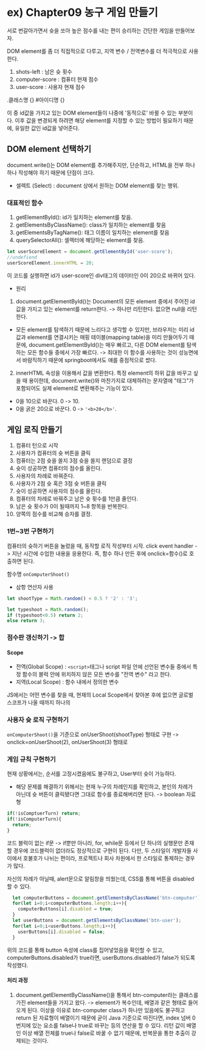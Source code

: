 # ex) Chapter09 농구 게임 만들기
서로 번갈아가면서 슛을 쏘아 높은 점수를 내는 편이 승리하는 간단한 게임을 만들어보자.

DOM element를 좀 더 직접적으로 다루고, 지역 변수 / 전역변수를 더 적극적으로 사용한다.

1. shots-left : 남은 슛 횟수
2. computer-score : 컴퓨터 현재 점수
3. user-score : 사용자 현재 점수

.클래스명 {}
#아이디명 {}

이 중 id값을 가지고 있는 DOM element들이 나중에 '동적으로' 바뀔 수 있는 부분이다.
이후 값을 변경되게 하려면 해당 element를 지정할 수 있는 방법이 필요하기 때문에, 유일한 값인 id값을 넣어준다.

## DOM element 선택하기
document.write()는 DOM element를 추가해주지만, 단순하고, HTML을 전부 하나하나 작성해야 하기 때문에 단점이 크다.

- 셀렉트 (Select) : document 상에서 원하는 DOM element를 찾는 행위.

### 대표적인 함수
1. getElementById(): id가 일치하는 element를 찾음.
2. getElementsByClassName(): class가 일치하는 element를 찾음
3. getElementsByTagName(): 태그 이름이 일치하는 element를 찾음
4. querySelectorAll(): 셀렉터에 해당하는 element를 찾음.

```javascript
let userScoreElement = document.getElementById('user-score');
//undefiend
userScoreElement.innerHTML = 20;
```

이 코드를 실행하면 id가 user-score인 div태그의 데이터인 0이 20으로 바뀌어 있다.

- 원리
1. document.getElementById()는 Document의 모든 element 중에서 주어진 id값을 가지고 있는 element를 return한다. -> 하나만 리턴한다. 없으면 null을 리턴한다.
- 모든 element를 탐색하기 때문에 느리다고 생각할 수 있지만, 브라우저는 미리 id값과 element를 연결시키는 매핑 테이블(mapping table)을 미리 만들어두기 때문에, document.getElementById()는 매우 빠르고, 다른 DOM element를 탐색하는 모든 함수들 중에서 가장 빠르다. -> 최대한 이 함수를 사용하는 것이 성능면에서 바람직하기 때문에 springboot에서도 얘를 중점적으로 썼다.
2. innerHTML 속성을 이용해서 값을 변환한다. 특정 element의 하위 값을 바꾸고 싶을 때 용이한데, document.write()와 마찬가지로 대체하려는 문자열에 "태그"가 포함되어도 실제 element로 변환해주는 기능이 있다.
- 0을 10으로 바꾼다. 0 -> 10.
- 0을 굵은 20으로 바꾼다. 0 -> `'<b>20</b>'`.

## 게임 로직 만들기
1. 컴퓨터 턴으로 시작
2. 사용자가 컴퓨터의 슛 버튼을 클릭
3. 컴퓨터는 2점 슛을 쏠지 3점 슛을 쏠지 랜덤으로 결정
4. 슛이 성공하면 컴퓨터의 점수를 올린다.
5. 사용자의 차례로 바꿔준다.
6. 사용자가 2점 슛 혹은 3점 슛 버튼을 클릭
7. 슛이 성공하면 사용자의 점수를 올린다.
8. 컴퓨터의 차례로 바꿔주고 남은 슛 횟수를 1만큼 줄인다.
9. 남은 슛 횟수가 0이 될때까지 1~8 항목을 반복한다.
10. 양쪽의 점수를 비교해 승자를 결정.

### 1번~3번 구현하기
컴퓨터의 슛하기 버튼을 눌렀을 때, 동작할 로직 작성부터 시작.
click event handler -> 지난 시간에 수업한 내용을 응용한다.
즉, 함수 하나 만든 후에 onclick=함수()로 호출하면 된다.

함수명
`onComputerShoot()`

- 삼항 연산자 사용
```javascript
let shootType = Math.random() < 0.5 ? '2' : '3';

let typeshoot = Math.random();
if (typeshoot<0.5) return 2;
else return 3;
```
### 점수판 갱신하기 -> 합

#### Scope
- 전역(Global Scope) : `<script>`태그나 script 파일 안에 선언된 변수들 중에서 특정 함수의 블럭 안에 위치하지 않은 모든 변수를 "전역 변수" 라고 한다.
- 지역(Local Scope) : 함수 내에서 정의한 변수

JS에서는 어떤 변수를 찾을 때, 현재의 Local Scope에서 찾아본 후에 없으면 글로벌 스코프가 나올 때까지 하나의 

### 사용자 슛 로직 구현하기
`onComputerShoot()`을 기준으로 onUserShoot(shootType) 형태로 구현 -> onclick=onUserShoot(2), onUserShoot(3) 형태로

### 게임 규칙 구현하기
현재 상황에서는, 순서를 고정시켰음에도 불구하고, User부터 슛이 가능하다.
- 해당 문제를 해결하기 위해서는 현재 누구의 차례인지를 확인하고, 본인의 차례가 아닌데 슛 버튼이 클릭됐다면 그대로 함수를 종료해버리면 된다. -> boolean 자료형

```javascript
if(!isComptuerTurn) return;
if(!isComputerTurn){
  return;
}
```
코드 블럭이 없는 if문 -> if뿐만 아니라, for, while문 등에서 단 하나의 실행문만 존재할 경우에 코드블럭이 없더라도 정상적으로 구현이 된다. 다만, 두 스타일이 개발자들 사이에서 호불호가 나뉘는 편이라, 프로젝트나 회사 차원에서 한 스타일로 통제하는 경우가 많다.

자신의 차례가 아닐때, alert문으로 알림창을 띄웠는데, CSS를 통해 버튼을 disabled할 수 있다.

```javascript
  let computerButtons = document.getElementsByClassName('btn-computer');
  for(let i=0;i<computerButtons.length;i++){
    computerButtons[i].disabled = true;
  }
  let userButtons = document.getElementsByClassName('btn-user');
  for(let i=0;i<userButtons.length;i++){
    userButtons[i].disabled = false;
  }
```

위의 코드를 통해 button 속성에 class를 집어넣었음을 확인할 수 있고, computerButtons.disabled가 true라면, userButtons.disabled가 false가 되도록 작성했다.

#### 처리 과정
1. document.getElementByClassName()을 통해서 btn-computer라는 클래스를 가진 element들을 가지고 왔다. -> element가 복수인데, 배열과 같은 형태로 들어오게 된다. 이상을 이유로 btn-computer class가 하나만 있음에도 불구하고 return 된 자료형이 배열이기 때문에 굳이 Java 기준으로 따진다면, index 넘버 0번지에 있는 요소를 false나 true로 바꾸는 등의 연산을 할 수 있다. 리턴 값이 배열인 이상 배열 전체를 true나 false로 바꿀 수 없기 때문에, 반복문을 통한 추출이 강제되는 것이다.